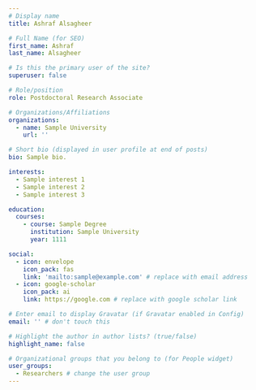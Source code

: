 ```yaml
---
# Display name
title: Ashraf Alsagheer

# Full Name (for SEO)
first_name: Ashraf
last_name: Alsagheer

# Is this the primary user of the site?
superuser: false

# Role/position
role: Postdoctoral Research Associate

# Organizations/Affiliations
organizations:
  - name: Sample University
    url: ''

# Short bio (displayed in user profile at end of posts)
bio: Sample bio.

interests:
  - Sample interest 1
  - Sample interest 2
  - Sample interest 3

education:
  courses:
    - course: Sample Degree
      institution: Sample University
      year: 1111

social:
  - icon: envelope
    icon_pack: fas
    link: 'mailto:sample@example.com' # replace with email address
  - icon: google-scholar
    icon_pack: ai
    link: https://google.com # replace with google scholar link

# Enter email to display Gravatar (if Gravatar enabled in Config)
email: '' # don't touch this

# Highlight the author in author lists? (true/false)
highlight_name: false

# Organizational groups that you belong to (for People widget)
user_groups:
  - Researchers # change the user group
---
```


